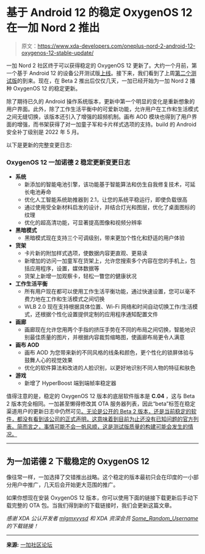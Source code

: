 # 基于 Android 12 的稳定 OxygenOS 12 在一加 Nord 2 推出

> 原文：<https://www.xda-developers.com/oneplus-nord-2-android-12-oxygenos-12-stable-update/>

一加 Nord 2 社区终于可以获得稳定的 OxygenOS 12 更新了。大约一个月前，第一个基于 Android 12 的设备公开测试版[上线](https://www.xda-developers.com/oneplus-nord-2-oxygenos-12-open-beta-1-april-2022-security-patches/)。接下来，我们看到了上周[第二个测试版](https://www.xda-developers.com/oneplus-nord-2-oxygenos-12-open-beta-2/)的到来。现在，在 Beta 2 推出后仅仅几天，一加已经开始为一加 Nord 2 播种 OxygenOS 12 的稳定更新。

除了期待已久的 Android 操作系统版本，更新中第一个明显的变化是重新想象的用户界面。此外，除了工作生活平衡中的可爱新功能，允许用户在工作和生活模式之间无缝切换，该版本还引入了增强的超频机制。画布 AOD 模块也得到了用户界面的增强，而书架获得了对一加童子军和卡片样式选项的支持。build 的 Android 安全补丁级别是 2022 年 5 月。

以下是更新的完整变更日志:

### OxygenOS 12 一加诺德 2 稳定更新变更日志

*   **系统**
    *   新添加的智能电池引擎，该功能基于智能算法和仿生自我修复技术，可延长电池寿命
    *   优化人工智能系统助推器到 2.1，让您的系统平稳运行，即使负载很高
    *   通过使用受全新材料启发的设计，并结合灯光和图层，优化了桌面图标的纹理
    *   优化的超高清功能，可显著提高图像和视频分辨率
*   **黑暗模式**
    *   黑暗模式现在支持三个可调级别，带来更加个性化和舒适的用户体验
*   **货架**
    *   卡片新的附加样式选项，使数据内容更直观、更易读
    *   新增加的访问一加童军在货架上，允许您搜索多个内容在您的手机上，包括应用程序，设置，媒体数据等
    *   货架上新增一加观察卡，轻松一瞥您的健康状况
*   **工作生活平衡**
    *   所有用户现在都可以使用工作生活平衡功能，通过快速设置，您可以毫不费力地在工作和生活模式之间切换
    *   WLB 2.0 现在支持根据具体位置、Wi-Fi 网络和时间自动切换工作/生活模式，还根据个性化设置提供定制的应用程序通知配置文件
*   **画廊**
    *   画廊现在允许您用两个手指的挤压手势在不同的布局之间切换，智能地识别最佳质量的图片，并根据内容裁剪缩略图，使画廊布局更令人满意
*   **画布 AOD**
    *   画布 AOD 为您带来新的不同风格的线条和颜色，更个性化的锁屏体验与鼓舞人心的视觉效果
    *   优化的软件算法和改进的人脸识别，以更好地识别不同人物的特征和肤色
*   **游戏**
    *   新增了 HyperBoost 端到端帧率稳定器

值得注意的是，稳定的 OxygenOS 12 版本的底层软件版本是 **C.04** ，这与 Beta 2 版本完全相同。一加甚至懒得修改其 OTA 服务器列表，因此“beta”标签在稳定渠道用户的更新日志中仍然可见[。无论是公开的 Beta 2 版本，还是当前稳定的软件，都没有看到该公司的正式声明，这意味着到目前为止还没有已知问题的官方列表。简而言之，事情可能不会一帆风顺，这是测试版质量的构建可能会发生的情况。](https://forums.oneplus.com/threads/official-update-nord-2.1588360/)

* * *

## 为一加诺德 2 下载稳定的 OxygenOS 12

像往常一样，一加选择了交错推出战略。这个稳定的版本最初只会在印度的一小部分用户中推广，几天后会开始更大范围的推广。

如果你想现在安装 OxygenOS 12 版本，你可以使用下面的链接下载更新后手动下载完整的 OTA 包。当我们得到新的下载链接时，我们会更新这篇文章。

*感谢 XDA 公认开发者 [mlgmxyysd](https://forum.xda-developers.com/m/mlgmxyysd.8430637/) 和 XDA 资深会员 [Some_Random_Username](https://forum.xda-developers.com/m/some_random_username.8234677/) 的下载链接！*

* * *

**来源:** [一加社区论坛](https://forums.oneplus.com/threads/1588122/)